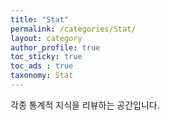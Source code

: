 ```yaml
---
title: "Stat"
permalink: /categories/Stat/
layout: category
author_profile: true
toc_sticky: true
toc_ads : true
taxonomy: Stat
---
```


각종 통계적 지식을 리뷰하는 공간입니다. 